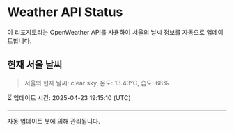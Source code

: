 
# Weather API Status

이 리포지토리는 OpenWeather API를 사용하여 서울의 날씨 정보를 자동으로 업데이트합니다.

## 현재 서울 날씨
> 서울의 현재 날씨: clear sky, 온도: 13.43°C, 습도: 68%

⏳ 업데이트 시간: 2025-04-23 19:15:10 (UTC)

---
자동 업데이트 봇에 의해 관리됩니다.
